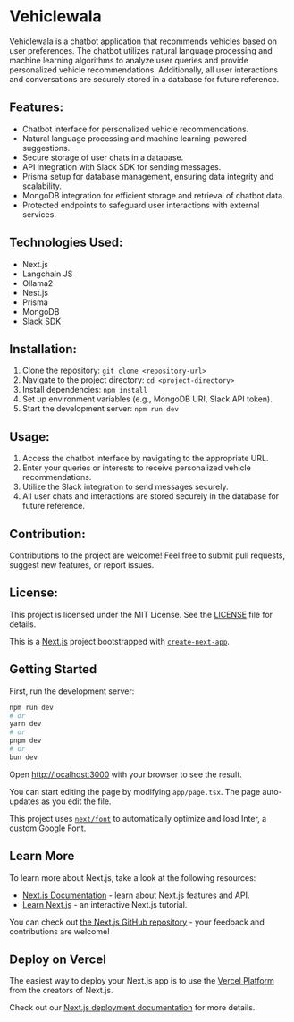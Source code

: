 # Vehiclewala

Vehiclewala is a chatbot application that recommends vehicles based on user preferences. The chatbot utilizes natural language processing and machine learning algorithms to analyze user queries and provide personalized vehicle recommendations. Additionally, all user interactions and conversations are securely stored in a database for future reference.

## Features:

- Chatbot interface for personalized vehicle recommendations.
- Natural language processing and machine learning-powered suggestions.
- Secure storage of user chats in a database.
- API integration with Slack SDK for sending messages.
- Prisma setup for database management, ensuring data integrity and scalability.
- MongoDB integration for efficient storage and retrieval of chatbot data.
- Protected endpoints to safeguard user interactions with external services.

## Technologies Used:

- Next.js
- Langchain JS
- Ollama2
- Nest.js
- Prisma
- MongoDB
- Slack SDK

## Installation:

1. Clone the repository: `git clone <repository-url>`
2. Navigate to the project directory: `cd <project-directory>`
3. Install dependencies: `npm install`
4. Set up environment variables (e.g., MongoDB URI, Slack API token).
5. Start the development server: `npm run dev`

## Usage:

1. Access the chatbot interface by navigating to the appropriate URL.
2. Enter your queries or interests to receive personalized vehicle recommendations.
3. Utilize the Slack integration to send messages securely.
4. All user chats and interactions are stored securely in the database for future reference.

## Contribution:

Contributions to the project are welcome! Feel free to submit pull requests, suggest new features, or report issues.

## License:

This project is licensed under the MIT License. See the [LICENSE](LICENSE) file for details.

This is a [Next.js](https://nextjs.org/) project bootstrapped with [`create-next-app`](https://github.com/vercel/next.js/tree/canary/packages/create-next-app).

## Getting Started

First, run the development server:

```bash
npm run dev
# or
yarn dev
# or
pnpm dev
# or
bun dev
```

Open [http://localhost:3000](http://localhost:3000) with your browser to see the result.

You can start editing the page by modifying `app/page.tsx`. The page auto-updates as you edit the file.

This project uses [`next/font`](https://nextjs.org/docs/basic-features/font-optimization) to automatically optimize and load Inter, a custom Google Font.

## Learn More

To learn more about Next.js, take a look at the following resources:

- [Next.js Documentation](https://nextjs.org/docs) - learn about Next.js features and API.
- [Learn Next.js](https://nextjs.org/learn) - an interactive Next.js tutorial.

You can check out [the Next.js GitHub repository](https://github.com/vercel/next.js/) - your feedback and contributions are welcome!

## Deploy on Vercel

The easiest way to deploy your Next.js app is to use the [Vercel Platform](https://vercel.com/new?utm_medium=default-template&filter=next.js&utm_source=create-next-app&utm_campaign=create-next-app-readme) from the creators of Next.js.

Check out our [Next.js deployment documentation](https://nextjs.org/docs/deployment) for more details.
